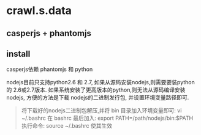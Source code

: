 # crawl.s.data

casperjs + phantomjs
------------------

install
-------
  casperjs依赖 phantomjs 和 python 
  
  nodejs目前只支持python2.6 和 2.7, 如果从源码安装nodejs,则需要要装python 的 2.6或2.7版本. 如果系统安装了更高版本的python,则无法从源码编译安装nodejs,  方便的方法是下载 nodejs的二进制发行包, 并设置环境变量路径即可.
  
>  将下载好的nodejs二进制包解压,并将 bin 目录加入环境变量即可:
>   vi ~/.bashrc
>   在 bashrc 最后加入:  export PATH=/path/nodejs/bin:$PATH
>   执行命令:  source ~/.bashrc   使其生效

